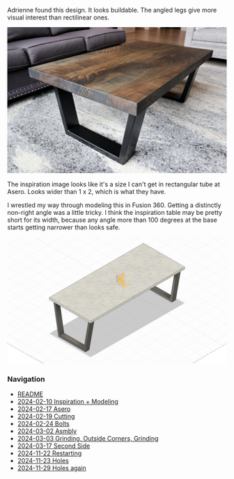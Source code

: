 Adrienne found this design. It looks buildable. The angled legs give more visual interest than rectilinear ones.

![](inspo.jpeg)

The inspiration image looks like it's a size I can't get in rectangular tube at Asero. Looks wider than 1 x 2, which is what they have.


I wrestled my way through modeling this in Fusion 360. Getting a distinctly non-right angle was a little tricky. I think the inspiration table may be pretty short for its width, because any angle more than 100 degrees at the base starts getting narrower than looks safe.

![](isometric2in.png)

### Navigation
* [README](README.md)
* [2024-02-10 Inspiration + Modeling](2024-02-10%20Inspiration%20+%20Modeling.md)
* [2024-02-17 Asero](2024-02-17%20Asero.md)
* [2024-02-19 Cutting](2024-02-19%20Cutting.md)
* [2024-02-24 Bolts](2024-02-24%20Bolts.md)
* [2024-03-02 Asmbly](2024-03-02%20Asmbly.md)
* [2024-03-03 Grinding, Outside Corners, Grinding](2024-03-03%20Grinding,%20Outside%20Corners,%20Grinding.md)
* [2024-03-17 Second Side](2024-03-17%20Second%20Side.md)
* [2024-11-22 Restarting](2024-11-22%20Restarting.md)
* [2024-11-23 Holes](2024-11-23%20Holes.md)
* [2024-11-29 Holes again](2024-11-29%20Holes%20again.md)

